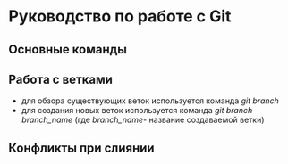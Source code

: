 # Руководство по работе с Git

## Основные команды

## Работа с ветками

* для обзора существующих веток используется команда *git branch*
* для создания новых веток используется команда *git branch branch_name* (где *branch_name*- название создаваемой ветки)

## Конфликты при слиянии